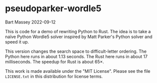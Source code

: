# pseudoparker-wordle5
Bart Massey 2022-09-12

This is code for a demo of rewriting Python to Rust.  The
idea is to take a naïve Python Wordle5 solver inspired by
Matt Parker's Python solver and speed it up.

This version changes the search space to difficult-letter
ordering.  The Python here runs in about 1.13 seconds.  The
Rust here runs in about 17 milliseconds. The speedup for
Rust is about 65×.

This work is made available under the "MIT License". Please
see the file `LICENSE.txt` in this distribution for license
terms.
